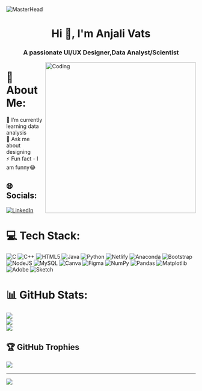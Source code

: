 ![MasterHead](https://wp.globaluniversitysystems.com/gisma/wp-content/uploads/sites/5/2023/09/MEng-CS-GettyImages-1488457074.jpg?w=1920&h=1080&crop=1)
<h1 align="center">Hi 👋, I'm Anjali Vats</h1>
<h3 align="center">A passionate UI/UX Designer,Data Analyst/Scientist</h3>
<img align="right" alt="Coding" width="400" src="https://miro.medium.com/v2/resize:fit:1280/0*WVfimFBOp5OrEMze.gif">

# 💫 About Me:
🔭 I’m currently learning data analysis<br>💬 Ask me about designing<br>⚡ Fun fact - I am funny😂


## 🌐 Socials:
[![LinkedIn](https://img.shields.io/badge/LinkedIn-%230077B5.svg?logo=linkedin&logoColor=white)](https://linkedin.com/in/anjali-vats-9867672b0/) 

# 💻 Tech Stack:
![C](https://img.shields.io/badge/c-%2300599C.svg?style=plastic&logo=c&logoColor=white) ![C++](https://img.shields.io/badge/c++-%2300599C.svg?style=plastic&logo=c%2B%2B&logoColor=white) ![HTML5](https://img.shields.io/badge/html5-%23E34F26.svg?style=plastic&logo=html5&logoColor=white) ![Java](https://img.shields.io/badge/java-%23ED8B00.svg?style=plastic&logo=openjdk&logoColor=white) ![Python](https://img.shields.io/badge/python-3670A0?style=plastic&logo=python&logoColor=ffdd54) ![Netlify](https://img.shields.io/badge/netlify-%23000000.svg?style=plastic&logo=netlify&logoColor=#00C7B7) ![Anaconda](https://img.shields.io/badge/Anaconda-%2344A833.svg?style=plastic&logo=anaconda&logoColor=white) ![Bootstrap](https://img.shields.io/badge/bootstrap-%238511FA.svg?style=plastic&logo=bootstrap&logoColor=white) ![NodeJS](https://img.shields.io/badge/node.js-6DA55F?style=plastic&logo=node.js&logoColor=white) ![MySQL](https://img.shields.io/badge/mysql-%2300000f.svg?style=plastic&logo=mysql&logoColor=white) ![Canva](https://img.shields.io/badge/Canva-%2300C4CC.svg?style=plastic&logo=Canva&logoColor=white) ![Figma](https://img.shields.io/badge/figma-%23F24E1E.svg?style=plastic&logo=figma&logoColor=white) ![NumPy](https://img.shields.io/badge/numpy-%23013243.svg?style=plastic&logo=numpy&logoColor=white) ![Pandas](https://img.shields.io/badge/pandas-%23150458.svg?style=plastic&logo=pandas&logoColor=white) ![Matplotlib](https://img.shields.io/badge/Matplotlib-%23ffffff.svg?style=plastic&logo=Matplotlib&logoColor=black) ![Adobe](https://img.shields.io/badge/adobe-%23FF0000.svg?style=plastic&logo=adobe&logoColor=white) ![Sketch](https://img.shields.io/badge/Sketch-FFB387?style=plastic&logo=sketch&logoColor=black)
# 📊 GitHub Stats:
![](https://github-readme-stats.vercel.app/api?username=ANJS-VTS17&theme=radical&hide_border=false&include_all_commits=false&count_private=false)<br/>
![](https://github-readme-streak-stats.herokuapp.com/?user=ANJS-VTS17&theme=radical&hide_border=false)<br/>
![](https://github-readme-stats.vercel.app/api/top-langs/?username=ANJS-VTS17&theme=radical&hide_border=false&include_all_commits=false&count_private=false&layout=compact)

## 🏆 GitHub Trophies
![](https://github-profile-trophy.vercel.app/?username=ANJS-VTS17&theme=radical&no-frame=false&no-bg=true&margin-w=4)

---
[![](https://visitcount.itsvg.in/api?id=ANJS-VTS17&icon=5&color=0)](https://visitcount.itsvg.in)

<!-- Proudly created with GPRM ( https://gprm.itsvg.in ) -->
